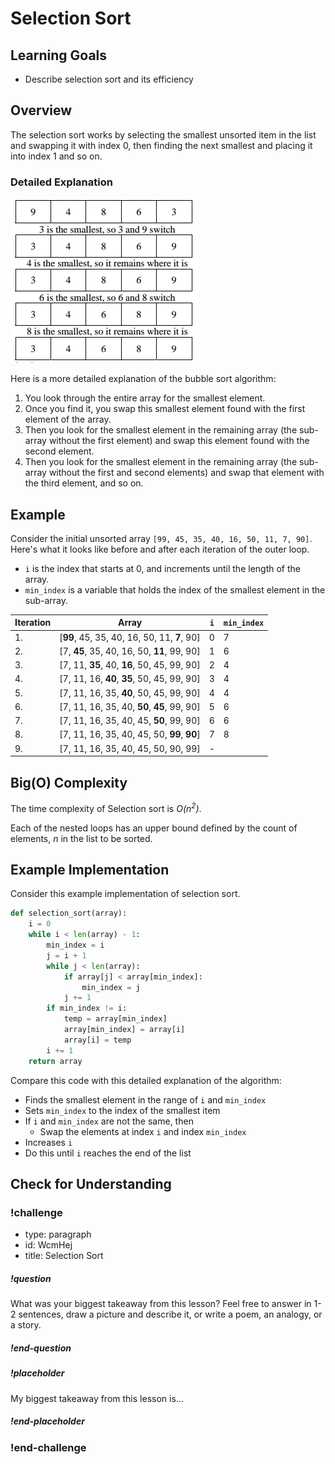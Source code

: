 # Selection Sort

## Learning Goals

- Describe selection sort and its efficiency

## Overview

The selection sort works by selecting the smallest unsorted item in the list and swapping it with index 0, then finding the next smallest and placing it into index 1 and so on.

### Detailed Explanation

![Selection Sort Example](../assets/sorting-algos/selection-sort.png)

Here is a more detailed explanation of the bubble sort algorithm:

1. You look through the entire array for the smallest element.
1. Once you find it, you swap this smallest element found with the first element of the array.
1. Then you look for the smallest element in the remaining array (the sub-array without the first element) and swap this element found with the second element.
1. Then you look for the smallest element in the remaining array (the sub-array without the first and second elements) and swap that element with the third element, and so on.

## Example

Consider the initial unsorted array `[99, 45, 35, 40, 16, 50, 11, 7, 90]`. Here's what it looks like before and after each iteration of the outer loop.

- `i` is the index that starts at 0, and increments until the length of the array.
- `min_index` is a variable that holds the index of the smallest element in the sub-array.

| Iteration | Array                                       | `i` | `min_index` |
| --------- | ------------------------------------------- | --- | ----------- |
| 1.        | [**99**, 45, 35, 40, 16, 50, 11, **7**, 90] | 0   | 7           |
| 2.        | [7, **45**, 35, 40, 16, 50, **11**, 99, 90] | 1   | 6           |
| 3.        | [7, 11, **35**, 40, **16**, 50, 45, 99, 90] | 2   | 4           |
| 4.        | [7, 11, 16, **40**, **35**, 50, 45, 99, 90] | 3   | 4           |
| 5.        | [7, 11, 16, 35, **40**, 50, 45, 99, 90]     | 4   | 4           |
| 6.        | [7, 11, 16, 35, 40, **50**, **45**, 99, 90] | 5   | 6           |
| 7.        | [7, 11, 16, 35, 40, 45, **50**, 99, 90]     | 6   | 6           |
| 8.        | [7, 11, 16, 35, 40, 45, 50, **99**, **90**] | 7   | 8           |
| 9.        | [7, 11, 16, 35, 40, 45, 50, 90, 99]         | -   |             |

## Big(O) Complexity

The time complexity of Selection sort is _O(n<sup>2</sup>)_.

Each of the nested loops has an upper bound defined by the count of elements, _n_ in the list to be sorted.

## Example Implementation

Consider this example implementation of selection sort.

```python
def selection_sort(array):
    i = 0
    while i < len(array) - 1:
        min_index = i
        j = i + 1
        while j < len(array):
            if array[j] < array[min_index]:
                min_index = j
            j += 1
        if min_index != i:
            temp = array[min_index]
            array[min_index] = array[i]
            array[i] = temp
        i += 1
    return array
```

Compare this code with this detailed explanation of the algorithm:

- Finds the smallest element in the range of `i` and `min_index`
- Sets `min_index` to the index of the smallest item
- If `i` and `min_index` are not the same, then
  - Swap the elements at index `i` and index `min_index`
- Increases `i`
- Do this until `i` reaches the end of the list

## Check for Understanding

<!-- Question Takeaway -->
<!-- prettier-ignore-start -->
### !challenge
* type: paragraph
* id: WcmHej
* title: Selection Sort
##### !question

What was your biggest takeaway from this lesson? Feel free to answer in 1-2 sentences, draw a picture and describe it, or write a poem, an analogy, or a story.

##### !end-question
##### !placeholder

My biggest takeaway from this lesson is...

##### !end-placeholder
### !end-challenge
<!-- prettier-ignore-end -->
